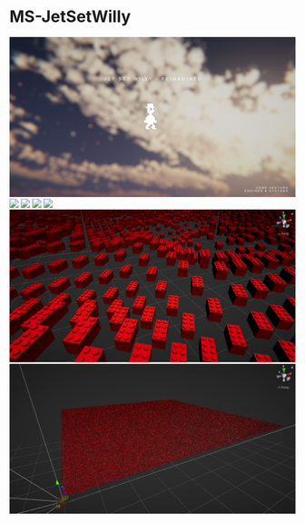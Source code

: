 # MS-JetSetWilly
![](Screenshot_0.PNG)
![](Screenshot_1.PNG)
![](Screenshot_2.PNG)
![](Screenshot_3.PNG)
![](Screenshot_4.PNG)
![](Screenshot_5.PNG)
![](Screenshot_6.PNG)
